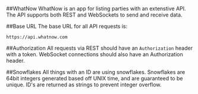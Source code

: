 ##WhatNow
WhatNow is an app for listing parties with an extenstive API. The API supports both REST and WebSockets to send and receive data.

##Base URL
The base URL for all API requests is:
```
https://api.whatnow.com
```

##Authorization
All requests via REST should have an `Authorization` header with a token. WebSocket connections should also have an Authorization header.

##Snowflakes
All things with an ID are using snowflakes. Snowflakes are 64bit integers generated based off UNIX time, and are guaranteed to be unique. ID's are returned as strings to prevent integer overflow.
